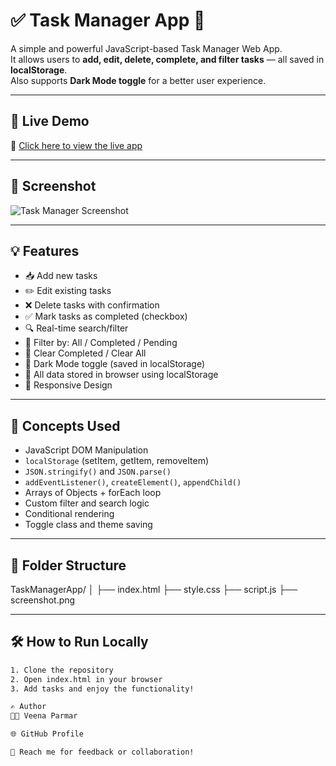 # ✅ Task Manager App 📝

A simple and powerful JavaScript-based Task Manager Web App.  
It allows users to **add, edit, delete, complete, and filter tasks** — all saved in **localStorage**.  
Also supports **Dark Mode toggle** for a better user experience.

---

## 🚀 Live Demo

🔗 [Click here to view the live app](https://vkparmar.github.io/TaskManagerApp/)

---

## 📸 Screenshot

![Task Manager Screenshot](./assets/screenshot.png) <!-- You can change this path -->

---

## 💡 Features

- 📥 Add new tasks
- ✏️ Edit existing tasks
- ❌ Delete tasks with confirmation
- ✅ Mark tasks as completed (checkbox)
- 🔍 Real-time search/filter
- 📂 Filter by: All / Completed / Pending
- 🧹 Clear Completed / Clear All
- 🌙 Dark Mode toggle (saved in localStorage)
- 💾 All data stored in browser using localStorage
- 📱 Responsive Design

---

## 🧠 Concepts Used

- JavaScript DOM Manipulation
- `localStorage` (setItem, getItem, removeItem)
- `JSON.stringify()` and `JSON.parse()`
- `addEventListener()`, `createElement()`, `appendChild()`
- Arrays of Objects + forEach loop
- Custom filter and search logic
- Conditional rendering
- Toggle class and theme saving

---

## 📁 Folder Structure
TaskManagerApp/
│
├── index.html
├── style.css
├── script.js
├── screenshot.png


---

## 🛠️ How to Run Locally

```bash
1. Clone the repository
2. Open index.html in your browser
3. Add tasks and enjoy the functionality!

✍️ Author
👩‍💻 Veena Parmar

🌐 GitHub Profile

📧 Reach me for feedback or collaboration!


